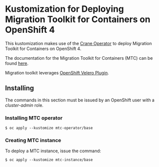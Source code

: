 # Kustomization for Deploying Migration Toolkit for Containers on OpenShift 4

This kustomization makes use of the [Crane Operator](https://github.com/konveyor/mig-operator) to deploy Migration Toolkit for Containers on OpenShift 4.

The documentation for the Migration Toolkit for Containers (MTC) can be found [here](https://docs.openshift.com/container-platform/4.7/migration/migrating_4_1_4/migrating-application-workloads-4-1-4.html).

Migration toolkit leverages [OpenShift Velero Plugin](https://github.com/konveyor/openshift-velero-plugin).

## Installing

The commands in this section must be issued by an OpenShift user with a *cluster-admin* role.

### Installing MTC operator

```
$ oc apply --kustomize mtc-operator/base
```

### Creating MTC instance

To deploy a MTC instance, issue the command:

```
$ oc apply --kustomize mtc-instance/base
```
